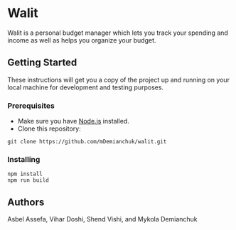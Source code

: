 # Walit

Walit is a personal budget manager which lets you track your spending and income as well as helps you organize your budget.

## Getting Started

These instructions will get you a copy of the project up and running on your local machine for development and testing purposes.

### Prerequisites

* Make sure you have [Node.js](http://nodejs.org/) installed.
* Clone this repository:
```
git clone https://github.com/mDemianchuk/walit.git
```

### Installing

```
npm install
npm run build
```

## Authors

Asbel Assefa, Vihar Doshi, Shend Vishi, and Mykola Demianchuk